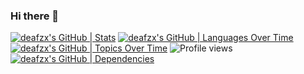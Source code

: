 ### Hi there 👋
[![deafzx's GitHub | Stats](https://stats.quine.sh/deafzx/github?theme=dark)](https://quine.sh)
[![deafzx's GitHub | Languages Over Time](https://stats.quine.sh/deafzx/languages-over-time?theme=dark)](https://quine.sh)
[![deafzx's GitHub | Topics Over Time](https://stats.quine.sh/deafzx/topics-over-time?theme=dark)](https://quine.sh)
![Profile views](https://komarev.com/ghpvc/?username=YOUR-USERNAME)
[![deafzx's GitHub | Dependencies](https://stats.quine.sh/deafzx/dependencies?theme=dark)](https://quine.sh?utm_source=widgets&utm_campaign=deafzx)

<!--
**deafzx/deafzx** is a ✨ _special_ ✨ repository because its `README.md` (this file) appears on your GitHub profile.

Here are some ideas to get you started:

- 🔭 I’m currently working on ...
- 🌱 I’m currently learning ...
- 👯 I’m looking to collaborate on ...
- 🤔 I’m looking for help with ...
- 💬 Ask me about ...
- 📫 How to reach me: ...
- 😄 Pronouns: ...
- ⚡ Fun fact: ...
-->
